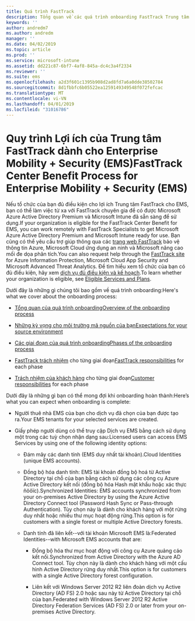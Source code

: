 ```yaml
---
title: Quá trình FastTrack
description: Tổng quan về các quá trình onboarding FastTrack Trung tâm lợi ích
keywords: ''
author: andredm7
ms.author: andredm
manager: ''
ms.date: 04/02/2019
ms.topic: article
ms.prod: ''
ms.service: microsoft-intune
ms.assetid: dd221c87-6bf7-4af8-845a-dc4c3a4f2334
ms.reviewer: ''
ms.suite: ems
ms.openlocfilehash: a2d3f601c1395b908d2ad8fd7a6a0dde38502784
ms.sourcegitcommit: 8d1fbbfc6b05522ea1259149349548f072fefcac
ms.translationtype: MT
ms.contentlocale: vi-VN
ms.lasthandoff: 04/01/2019
ms.locfileid: "31016786"
---
```

# <a name="fasttrack-center-benefit-process-for-enterprise-mobility--security-ems"></a><span data-ttu-id="78f2a-103">Quy trình Lợi ích của Trung tâm FastTrack dành cho Enterprise Mobility + Security (EMS)</span><span class="sxs-lookup"><span data-stu-id="78f2a-103">FastTrack Center Benefit Process for Enterprise Mobility + Security (EMS)</span></span>
<span data-ttu-id="78f2a-104">Nếu tổ chức của bạn đủ điều kiện cho lợi ích Trung tâm FastTrack cho EMS, bạn có thể làm việc từ xa với FastTrack chuyên gia để có được Microsoft Azure Active Directory Premium và Microsoft Intune đã sẵn sàng để sử dụng.</span><span class="sxs-lookup"><span data-stu-id="78f2a-104">If your organization is eligible for the FastTrack Center Benefit for EMS, you can work remotely with FastTrack Specialists to get Microsoft Azure Active Directory Premium and Microsoft Intune ready for use.</span></span> <span data-ttu-id="78f2a-105">Bạn cũng có thể yêu cầu trợ giúp thông qua các [trang web FastTrack](https://www.microsoft.com/fasttrack/microsoft-365/ems) bảo vệ thông tin Azure, Microsoft Cloud ứng dụng an ninh và Microsoft nâng cao mối đe dọa phân tích.</span><span class="sxs-lookup"><span data-stu-id="78f2a-105">You can also request help through the [FastTrack site](https://www.microsoft.com/fasttrack/microsoft-365/ems) for Azure Information Protection, Microsoft Cloud App Security and Microsoft Advanced Threat Analytics.</span></span> <span data-ttu-id="78f2a-106">Để tìm hiểu xem tổ chức của bạn có đủ điều kiện, hãy xem [dịch vụ đủ điều kiện và kế hoạch](M365-eligible-services-and-plans.md).</span><span class="sxs-lookup"><span data-stu-id="78f2a-106">To learn whether your organization is eligible, see [Eligible Services and Plans](M365-eligible-services-and-plans.md).</span></span>


<span data-ttu-id="78f2a-107">Dưới đây là những gì chúng tôi bao gồm về quá trình onboarding:</span><span class="sxs-lookup"><span data-stu-id="78f2a-107">Here's what we cover about the onboarding process:</span></span>

-   [<span data-ttu-id="78f2a-108">Tổng quan của quá trình onboarding</span><span class="sxs-lookup"><span data-stu-id="78f2a-108">Overview of the onboarding process</span></span>](EMS-fasttrack-benefit-overview.md)

-   [<span data-ttu-id="78f2a-109">Những kỳ vọng cho môi trường mã nguồn của bạn</span><span class="sxs-lookup"><span data-stu-id="78f2a-109">Expectations for your source environment</span></span>](EMS-source-environment-expectations.md)

-   [<span data-ttu-id="78f2a-110">Các giai đoạn của quá trình onboarding</span><span class="sxs-lookup"><span data-stu-id="78f2a-110">Phases of the onboarding process</span></span>](EMS-onboarding-phases.md)

-   <span data-ttu-id="78f2a-111">[FastTrack trách nhiệm](EMS-fasttrack-responsibilities.md) cho từng giai đoạn</span><span class="sxs-lookup"><span data-stu-id="78f2a-111">[FastTrack responsibilities](EMS-fasttrack-responsibilities.md) for each phase</span></span>

-   <span data-ttu-id="78f2a-112">[Trách nhiệm của khách hàng](EMS-your-responsibilities.md) cho từng giai đoạn</span><span class="sxs-lookup"><span data-stu-id="78f2a-112">[Customer responsibilities](EMS-your-responsibilities.md) for each phase</span></span>

<span data-ttu-id="78f2a-113">Dưới đây là những gì bạn có thể mong đợi khi onboarding hoàn thành:</span><span class="sxs-lookup"><span data-stu-id="78f2a-113">Here’s what you can expect when onboarding is complete:</span></span>

-   <span data-ttu-id="78f2a-114">Người thuê nhà EMS của bạn cho dịch vụ đã chọn của bạn được tạo ra.</span><span class="sxs-lookup"><span data-stu-id="78f2a-114">Your EMS tenants for your selected services are created.</span></span>

-   <span data-ttu-id="78f2a-115">Giấy phép người dùng có thể truy cập Dịch vụ EMS bằng cách sử dụng một trong các tuỳ chọn nhận dạng sau:</span><span class="sxs-lookup"><span data-stu-id="78f2a-115">Licensed users can access EMS Services by using one of the following identity options:</span></span>

    -   <span data-ttu-id="78f2a-116">Đám mây các danh tính (EMS duy nhất tài khoản).</span><span class="sxs-lookup"><span data-stu-id="78f2a-116">Cloud Identities (unique EMS accounts).</span></span>

    -   <span data-ttu-id="78f2a-117">Đồng bộ hóa danh tính: EMS tài khoản đồng bộ hoá từ Active Directory tại chỗ của bạn bằng cách sử dụng các công cụ Azure Active Directory kết nối (đồng bộ hóa Hash mật khẩu hoặc xác thực ñöôïc).</span><span class="sxs-lookup"><span data-stu-id="78f2a-117">Synchronized Identities: EMS accounts synchronized from your on-premises Active Directory by using the Azure Active Directory Connect tool (Password Hash Sync or Pass-through Authentication).</span></span> <span data-ttu-id="78f2a-118">Tùy chọn này là dành cho khách hàng với một rừng duy nhất hoặc nhiều thư mục hoạt động rừng.</span><span class="sxs-lookup"><span data-stu-id="78f2a-118">This option is for customers with a single forest or multiple Active Directory forests.</span></span>

    -   <span data-ttu-id="78f2a-119">Danh tính đã liên kết--với tài khoản Microsoft EMS là:</span><span class="sxs-lookup"><span data-stu-id="78f2a-119">Federated Identities--with Microsoft EMS accounts that are:</span></span>

        -   <span data-ttu-id="78f2a-120">Đồng bộ hóa thư mục hoạt động với công cụ Azure quảng cáo kết nối.</span><span class="sxs-lookup"><span data-stu-id="78f2a-120">Synchronized from Active Directory with the Azure AD Connect tool.</span></span> <span data-ttu-id="78f2a-121">Tùy chọn này là dành cho khách hàng với một cấu hình Active Directory rừng duy nhất.</span><span class="sxs-lookup"><span data-stu-id="78f2a-121">This option is for customers with a single Active Directory forest configuration.</span></span>

        -   <span data-ttu-id="78f2a-122">Liên kết với Windows Server 2012 R2 liên đoàn dịch vụ Active Directory (AD FS) 2.0 hoặc sau này từ Active Directory tại chỗ của bạn.</span><span class="sxs-lookup"><span data-stu-id="78f2a-122">Federated with Windows Server 2012 R2 Active Directory Federation Services (AD FS) 2.0 or later from your on-premises Active Directory.</span></span>
